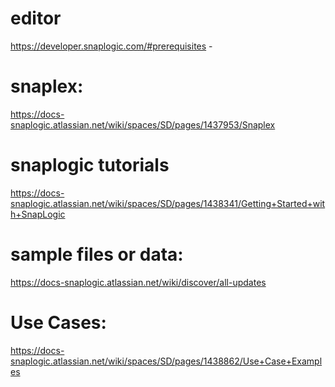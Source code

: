 editor
======

https://developer.snaplogic.com/#prerequisites  -

snaplex:
========

https://docs-snaplogic.atlassian.net/wiki/spaces/SD/pages/1437953/Snaplex


snaplogic tutorials
===================

https://docs-snaplogic.atlassian.net/wiki/spaces/SD/pages/1438341/Getting+Started+with+SnapLogic


sample files or data:
====================


https://docs-snaplogic.atlassian.net/wiki/discover/all-updates


Use Cases:
==========

https://docs-snaplogic.atlassian.net/wiki/spaces/SD/pages/1438862/Use+Case+Examples

